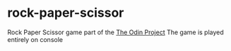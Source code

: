 # rock-paper-scissor
Rock Paper Scissor game part of the <a href="https://www.theodinproject.com/lessons/foundations-rock-paper-scissors">The Odin Project</a> 
The game is played entirely on console